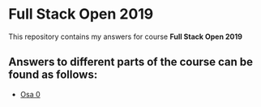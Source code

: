 # Full Stack Open 2019
This repository contains my answers for course **Full Stack Open 2019**

## Answers to different parts of the course can be found as follows:
* [Osa 0](/osa0)